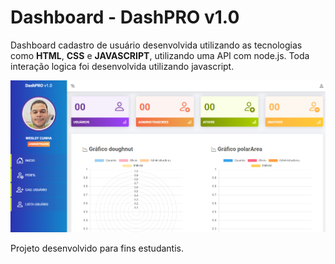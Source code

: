 # Dashboard - DashPRO  v1.0

Dashboard cadastro de usuário desenvolvida utilizando as tecnologias como **HTML**, **CSS** e **JAVASCRIPT**, utilizando uma API com node.js. Toda interação logica foi desenvolvida utilizando javascript.


![enter image description here](https://github.com/wesleycsv/DashPRO-v1.0/blob/main/print.png?raw=true)

Projeto desenvolvido para fins estudantis.
